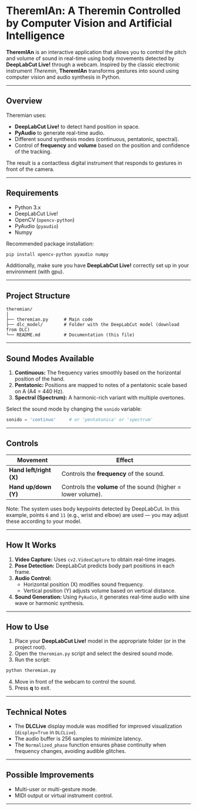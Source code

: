 # TheremIAn: A Theremin Controlled by Computer Vision and Artificial Intelligence

**TheremIAn** is an interactive application that allows you to control the pitch and volume of sound in real-time using body movements detected by **DeepLabCut Live!** through a webcam. Inspired by the classic electronic instrument *Theremin*, **TheremIAn** transforms gestures into sound using computer vision and audio synthesis in Python.

---

## Overview

Theremian uses:

- **DeepLabCut Live!** to detect hand position in space.
- **PyAudio** to generate real-time audio.
- Different sound synthesis modes (continuous, pentatonic, spectral).
- Control of **frequency** and **volume** based on the position and confidence of the tracking.

The result is a contactless digital instrument that responds to gestures in front of the camera.

---

## Requirements

- Python 3.x
- DeepLabCut Live!
- OpenCV (`opencv-python`)
- PyAudio (`pyaudio`)
- Numpy

Recommended package installation:

```bash
pip install opencv-python pyaudio numpy
```

Additionally, make sure you have **DeepLabCut Live!** correctly set up in your environment (with gpu).

---

## Project Structure

```
theremian/
│
├── theremian.py      # Main code
├── dlc_model/        # Folder with the DeepLabCut model (download from DLC)
└── README.md         # Documentation (this file)
```

---

## Sound Modes Available

1. **Continuous:** The frequency varies smoothly based on the horizontal position of the hand.
2. **Pentatonic:** Positions are mapped to notes of a pentatonic scale based on A (A4 = 440 Hz).
3. **Spectral (Spectrum):** A harmonic-rich variant with multiple overtones.

Select the sound mode by changing the `sonido` variable:

```python
sonido = 'continuo'     # or 'pentatonica' or 'spectrum'
```

---

## Controls

| Movement                | Effect                                                        |
| ----------------------- | ------------------------------------------------------------- |
| **Hand left/right (X)** | Controls the **frequency** of the sound.                      |
| **Hand up/down (Y)**    | Controls the **volume** of the sound (higher = lower volume). |

Note: The system uses body keypoints detected by DeepLabCut. In this example, points `6` and `11` (e.g., wrist and elbow) are used — you may adjust these according to your model.

---

## How It Works

1. **Video Capture:** Uses `cv2.VideoCapture` to obtain real-time images.
2. **Pose Detection:** DeepLabCut predicts body part positions in each frame.
3. **Audio Control:**
   - Horizontal position (X) modifies sound frequency.
   - Vertical position (Y) adjusts volume based on vertical distance.
4. **Sound Generation:** Using `PyAudio`, it generates real-time audio with sine wave or harmonic synthesis.

---

## How to Use

1. Place your **DeepLabCut Live!** model in the appropriate folder (or in the project root).
2. Open the `theremian.py` script and select the desired sound mode.
3. Run the script:

```bash
python theremian.py
```

4. Move in front of the webcam to control the sound.
5. Press **q** to exit.

---

## Technical Notes

- The **DLCLive** display module was modified for improved visualization (`display=True` in `DLCLive`).
- The audio buffer is 256 samples to minimize latency.
- The `Normalized_phase` function ensures phase continuity when frequency changes, avoiding audible glitches.

---

## Possible Improvements

- Multi-user or multi-gesture mode.
- MIDI output or virtual instrument control.

---
